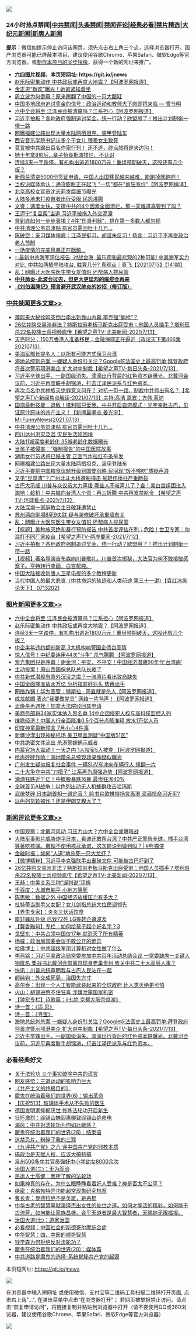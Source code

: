 ![](https://raw.githubusercontent.com/fqnews/bnews/master/64photo/fqnews-qr.jpg)

<div id="tt">
<h3>24小时热点禁闻|<a href="#%E4%B8%AD%E5%85%B1%E7%A6%81%E9%97%BB%E6%9B%B4%E5%A4%9A%E6%96%87%E7%AB%A0">中共禁闻</a>|<a href="#%E5%9B%BE%E7%89%87%E6%96%B0%E9%97%BB%E6%9B%B4%E5%A4%9A%E6%96%87%E7%AB%A0">头条禁闻</a>|<a href="#%E6%96%B0%E9%97%BB%E8%AF%84%E8%AE%BA%E6%9B%B4%E5%A4%9A%E6%96%87%E7%AB%A0">禁闻评论|<a href="#%E5%BF%85%E7%9C%8B%E7%BB%8F%E5%85%B8%E5%A5%BD%E6%96%87">经典必看|<a href="/video.md#%E7%A6%81%E7%89%87%E7%B2%BE%E9%80%89">禁片精选</a>|<a href="https://github.com/fqnews/djy/blob/master/gb/nf1351518.md#1">大纪元新闻</a>|<a href="https://github.com/fqnews/ntdtv/blob/master/gb/prog204.md#1">新唐人新闻</a></h3>
<div><b>提示：</b>微信如提示停止访问该网页，须先点击右上角三个点，选择浏览器打开。国产浏览器可能已屏蔽本项目，建议使用谷歌Chrome、苹果Safari、微软Edge等官方浏览器。或<a href="https://github.com/fqnews/bnews/blob/master/%E5%88%B6%E4%BD%9Cgit%E7%A6%81%E9%97%BB%E9%95%9C%E5%83%8F.md">制作本项目的同步镜像</a>，获得一个新的网址来推广。</div>
<ul>
<li><b><a href="http://d1.bdrive.tk/64.mp4" target="_blank">六四图片视频</a>，本页短网址: https://git.io/jnews</b></li>
<li><a href="/topimagenews/20210713/1586069.md">赵乐际密集动作 中共政坛或再度大地震？【阿波罗网报道】</a></li>
<li><a href="/worldnews/20210713/1586333.md">金正恩“新欢”曝光！她紧紧挨着坐</a></li>
<li><a href="/cnnews/20210713/1586124.md">周立波为何倒霉？原来踢翻了中国的一只大醋缸</a></li>
<li><a href="/comments/20210713/1586076.md">中国多地政府追讨奖金的信号：政治运动和教师大下岗即将来临 — 曾节明</a></li>
<li><a href="/topimagenews/20210713/1586149.md">六中全会将至 江泽民会被清算吗？江系担心【阿波罗网报道】</a></li>
<li><a href="/cbnews/20210713/1586331.md">习近平拍板？各地政府强制追讨奖金，统一行动？欧盟掰了！推出计划制衡一带一路</a></li>
<li><a href="/cbnews/20210714/1586507.md">网曝福建公路出现大量水陆两栖坦克、装甲登陆车</a></li>
<li><a href="/cnnews/20210713/1586197.md">西安音乐学院书记认多个干女儿 猥亵女生致死</a></li>
<li><a href="/bannedvideo/20210714/1586535.md">莫言被中共踢出百名作家行列！    还不逃，终点站将是夹边沟！</a></li>
<li><a href="/yule/20210714/1586538.md">她十年拿8影后…章子怡竟批演技烂、不认识</a></li>
<li><a href="/topimagenews/20210713/1586042.md">连续3天一字跌停，有机构出逃近1800万元！重组预期破灭，这股还有几个板？</a></li>
<li><a href="/bannedvideo/20210713/1586293.md">新西兰清空5000份签证申请，中国人出国移民越来越难，能跑掉就跑吧！</a></li>
<li><a href="/cnnews/20210713/1586237.md">当权派媒体承认：通货膨胀正在起飞 "一切"都在"疯狂涨价"【阿波罗网编译】</a></li>
<li><a href="/cnnews/20210713/1586253.md">北京高校女官员沈志莉贪腐细节曝光</a></li>
<li><a href="/cnnews/20210713/1586064.md">大陆多地未打疫苗者出行受限 民怨沸腾</a></li>
<li><a href="/bannedvideo/20210713/1586224.md">文睿：速度太快，支撑中共的4个因素全面溃烂，那一天难道真要到了吗？</a></li>
<li><a href="/cbnews/20210713/1586070.md">王沪宁“复旦帮”当道 习近平被拖入外交泥潭</a></li>
<li><a href="/lifebaike/20210713/1586234.md">肾到底如何一步步衰竭？4件“伤肾利器”，排在第一多数人都忽视</a></li>
<li><a href="/cbnews/20210714/1586583.md">中共清理公务员津贴 有官员需回吐十几万…</a></li>
<li><a href="/bannedvideo/20210713/1586305.md">陈破空：亲习媒体揭底：江泽民挺习，胡温朱反习！扬言：习近平不再受政治老人节制</a></li>
<li><a href="/cnnews/20210714/1586554.md">一场疫情的完美风暴正在酝酿…</a></li>
<li><a href="/bannedvideo/20210713/1586217.md">💥最新中共海军评估报告: 对战台海, 最乐观和最悲观的2种可能! 中美海军实力对比, 中共如两栖登陆攻台, 胜算几分? 真观点｜真飞【20210713】【141期】</a></li>
<li><a href="/cbnews/20210713/1586390.md">乱：网曝北大医院医生带女友值班 还帮病人拔尿管</a></li>
<li><b><a href="/comments/20200211/1275071.md" target="_blank">中共肺炎-此波会过去，但更大更猛烈的瘟疫会再来</a></b></li>
<li><b><a href="/comments/20200207/1272816.md" target="_blank">《刘伯温碑记》预言避开武汉肺炎的妙招（修订版）</a></b></li>
</ul>
</div>

<div class="catlist">
<h3><a href="/cbnews/" target="_blank">中共禁闻</a><span><a href="/cbnews/" target="_blank" rel="nofollow">更多文章>></a></span></h3>
<ul>
<li><a href="/cbnews/20210714/1586767.md" target="_blank">薄熙来大秘徐鸣突倒台牵出新靠山内幕 李克强“躺枪”？</a></li>
<li><a href="/comments/20210714/1586766.md" target="_blank">26亿并购交易涉非法？特斯拉前老板马斯克出庭受审；他国人员插手？塔利班杀22名投降士兵视频疯传【希望之声TV-北美新闻-2021/7/13】</a></li>
<li><a href="/cbnews/20210714/1586718.md" target="_blank">天亮时分：150万香港人准备移民；金融海啸正在逼近（政论天下第466集 20210713）</a></li>
<li><a href="/cbnews/20210714/1586696.md" target="_blank">美海军部长提名人：以所有可能方式保卫台湾</a></li>
<li><a href="/comments/20210714/1586687.md" target="_blank">海地总统刺杀案 一嫌疑人身份引关注？Google吃法国史上最高罚单;拜登政府将首次警示项港美企 扩大对中制裁【希望之声TV-每日头条-2021/7/13】</a></li>
<li><a href="/comments/20210714/1586662.md" target="_blank">习近平辛辣出手，一副国级消失。滴滴出行背后的红色资本链曝光。北戴河会议前，习近平再度联手胡锦涛，打击江泽民派系与红色资本。</a></li>
<li><a href="/comments/20210714/1586653.md" target="_blank">再次点名中共种族灭绝罪意义何在？ 对抗一带一路、制裁中共师出有名？【希望之声TV-新闻焦点解读-2021/07/13】主持:高洁  嘉宾：方伟  蓝述</a></li>
<li><a href="/comments/20210714/1586651.md" target="_blank">国旗最新技能：退敌！塔利班只爱我，中共开启自恋模式！光宇亲赴古巴，见证原汁原味的共产主义！【新闻最嘲点 姜光宇】Mr.FunnyNews(2021.07.13）‬</a></li>
<li><a href="/cbnews/20210714/1586583.md" target="_blank">中共清理公务员津贴 有官员需回吐十几万…</a></li>
<li><a href="/cbnews/20210714/1586582.md" target="_blank">四川达州洪灾泛滥 灾民生活陷困境</a></li>
<li><a href="/cbnews/20210714/1586562.md" target="_blank">大陆11城深度老龄化 35城老龄化数据曝光</a></li>
<li><a href="/cbnews/20210714/1586552.md" target="_blank">当孩子被侵害：“强制报告”的中国医院故事</a></li>
<li><a href="/cbnews/20210714/1586551.md" target="_blank">湖南女行员诱惑已婚主管 正宫气炸拉红布条举发</a></li>
<li><a href="/cbnews/20210714/1586507.md" target="_blank">网曝福建公路出现大量水陆两栖坦克、装甲登陆车</a></li>
<li><a href="/cbnews/20210714/1586501.md" target="_blank">习近平要把中国粮食议题升级到国安战略 民间现“饭不够吃”质疑声浪</a></li>
<li><a href="/cbnews/20210714/1586500.md" target="_blank">又见“豆腐渣”？广州北斗大桥遭船撞击 船轻伤桥柱严重断裂</a></li>
<li><a href="/comments/20210714/1586484.md" target="_blank">古巴大示威 川普与众议员大力声援 哪些人不吱声儿了？查！美白宫组团进入海地；趁机！中共瞄向台湾人个资；再三折腾 中共再发禁航令 【希望之声TV-环球看点-2021/7/13】</a></li>
<li><a href="/cbnews/20210713/1586423.md" target="_blank">大陆深圳一家庭教会主日敬拜遭禁止</a></li>
<li><a href="/cbnews/20210713/1586415.md" target="_blank">苏州酒店倒塌8死9失联 疑与装修破坏承重墙有关</a></li>
<li><a href="/cbnews/20210713/1586390.md" target="_blank">乱：网曝北大医院医生带女友值班 还帮病人拔尿管</a></li>
<li><a href="/comments/20210713/1586340.md" target="_blank">【标题】美种族灭绝和暴行预防报告 中共首度评估在列；危险！世卫专家：勿混打不同厂家疫苗【希望之声TV-两岸要闻-2021/7/12】</a></li>
<li><a href="/cbnews/20210713/1586331.md" target="_blank">习近平拍板？各地政府强制追讨奖金，统一行动？欧盟掰了！推出计划制衡一带一路</a></li>
<li><a href="/comments/20210713/1586310.md" target="_blank">【视频】著名导演吉布森向川普敬礼。川普首次揭秘，大法官为何不敢接敏感案子。亨特转行卖画，白宫帮腔。</a></li>
<li><a href="/cbnews/20210713/1586291.md" target="_blank">中国大陆接收新唐人卫星电视的多个教程更新</a></li>
<li><a href="/comments/20210713/1586255.md" target="_blank">当代中国人的最大悲哀（中共命运的轨迹和人类前途  第三十一讲）【袁红冰纵论天下】 07132021</a></li>

</ul>
</div>
<div class="catlist">
<h3><a href="/topimagenews/" target="_blank">图片新闻</a><span><a href="/topimagenews/" target="_blank" rel="nofollow">更多文章>></a></span></h3>
<ul>
<li><a href="/topimagenews/20210713/1586149.md" target="_blank">六中全会将至 江泽民会被清算吗？江系担心【阿波罗网报道】</a></li>
<li><a href="/topimagenews/20210713/1586069.md" target="_blank">赵乐际密集动作 中共政坛或再度大地震？【阿波罗网报道】</a></li>
<li><a href="/topimagenews/20210713/1586042.md" target="_blank">连续3天一字跌停，有机构出逃近1800万元！重组预期破灭，这股还有几个板？</a></li>
<li><a href="/topimagenews/20210713/1585784.md" target="_blank">中企半年违约额创新高 3大机构响警国企债台高筑</a></li>
<li><a href="/topimagenews/20210712/1585372.md" target="_blank">惊人信号！中纪委连用44次“斗争” 杀气腾腾 【阿波罗网报道】</a></li>
<li><a href="/topimagenews/20210712/1585184.md" target="_blank">紫光集团只是序幕！谢金河：平安，不平安！中国经济潜藏90年代‘台湾病’</a></li>
<li><a href="/topimagenews/20210711/1584916.md" target="_blank">主动投案！原山西国保总队总队长栽了</a></li>
<li><a href="/topimagenews/20210711/1584789.md" target="_blank">中共新式潜舰有意外沉没之虞？一张照片看出致命缺失</a></li>
<li><a href="/topimagenews/20210711/1584605.md" target="_blank">中国全面降准放水万亿 分析指非好兆头 势再出手</a></li>
<li><a href="/topimagenews/20210710/1584331.md" target="_blank">网络炸锅！华为高管：特斯拉…简直就是杀人【阿波罗网报道】</a></li>
<li><a href="/topimagenews/20210710/1584260.md" target="_blank">成龙献媚 表态“我要做党员” 网络一片骂声！【阿波罗网报道】</a></li>
<li><a href="/topimagenews/20210710/1584235.md" target="_blank">孟晚舟再遇挫！加拿大法院驳回其申请</a></li>
<li><a href="/topimagenews/20210710/1584006.md" target="_blank">美商务部将34家实体纳入黑名单 14中企因侵犯人权与高科技监控入列</a></li>
<li><a href="/topimagenews/20210710/1583935.md" target="_blank">维稳经济！中国人行全面降准0.5个百分点降准释 放水1万亿人币</a></li>
<li><a href="/topimagenews/20210709/1583469.md" target="_blank">印度神童最新预言 7月小心4件事</a></li>
<li><a href="/topimagenews/20210709/1583332.md" target="_blank">新疆沙漠出现神秘机场 美卫星监测疑“中国版51区”</a></li>
<li><a href="/topimagenews/20210708/1583017.md" target="_blank">中共绝密文件流出 杀港警嫁祸示威者</a></li>
<li><a href="/topimagenews/20210708/1582899.md" target="_blank">内蒙官场大震动！一天之内 1人投案5人被查 【阿波罗网报道】</a></li>
<li><a href="/topimagenews/20210708/1582726.md" target="_blank">枪声砰砰作响！海地暗杀总统现场录像疑似曝光</a></li>
<li><a href="/topimagenews/20210707/1582217.md" target="_blank">广州发生疑似报复社会事件 一辆SUV车冲向车辆行人 撞翻一片</a></li>
<li><a href="/topimagenews/20210707/1582216.md" target="_blank">二十大争夺中共“刀把子” 江系再为周强造势【阿波罗网报道】</a></li>
<li><a href="/topimagenews/20210707/1582113.md" target="_blank">滴滴狂跌近千亿！中概股暴跌风暴 最惨狂泻40%</a></li>
<li><a href="/topimagenews/20210707/1582028.md" target="_blank">全球首见AI战争！以色列出动无人机蜂群攻击哈玛斯</a></li>
<li><a href="/topimagenews/20210706/1581728.md" target="_blank">武统梦碎 日本副首相一语定音？ 脸书谷歌推特扬言离港 滴滴抗命习近平?</a></li>
<li><a href="/topimagenews/20210706/1581523.md" target="_blank">以色列货轮被炸？还是伊朗又糗大了？</a></li>

</ul>
</div>
<div class="catlist">
<h3><a href="/comments/" target="_blank">新闻评论</a><span><a href="/comments/" target="_blank" rel="nofollow">更多文章>></a></span></h3>
<ul>
<li><a href="/comments/20210714/1586780.md" target="_blank">中国观察：北戴河风动 习压力山大？六中全会或爆暗战</a></li>
<li><a href="/comments/20210714/1586779.md" target="_blank">大陆军事影片威胁炸平日本，看谁还敢帮台湾？中共严正警告全球，插手台湾等著吃核弹。撤销不使用核武承诺，这次能说到做到吗？│#熊猫侠</a></li>
<li><a href="/comments/20210714/1586776.md" target="_blank">金融时报：如何“人道”地杀死一只大龙虾？</a></li>
<li><a href="/comments/20210714/1586775.md" target="_blank">【微博精粹】习近平李克强联手出重磅文件 可能被古巴吓到了</a></li>
<li><a href="/comments/20210714/1586766.md" target="_blank">26亿并购交易涉非法？特斯拉前老板马斯克出庭受审；他国人员插手？塔利班杀22名投降士兵视频疯传【希望之声TV-北美新闻-2021/7/13】</a></li>
<li><a href="/comments/20210714/1586754.md" target="_blank">王赫：中美关系三种“误判说”评析</a></li>
<li><a href="/comments/20210714/1586753.md" target="_blank">千百度：大城市躺平 小地方等死</a></li>
<li><a href="/comments/20210714/1586750.md" target="_blank">陈思敏：数据之外 中国经济放缓压力有多大？</a></li>
<li><a href="/comments/20210714/1586745.md" target="_blank">杜特蒂当副手父女配？女儿剑指总统大位民调领先</a></li>
<li><a href="/comments/20210714/1586744.md" target="_blank">【养生专家】：炎炎三伏话饮食</a></li>
<li><a href="/comments/20210714/1586743.md" target="_blank">南非骚乱升级 已致72死 LG等韩企遭波及</a></li>
<li><a href="/comments/20210714/1586742.md" target="_blank">【馨香雅句】专栏：如何给孩子起个好名字？3</a></li>
<li><a href="/comments/20210714/1586728.md" target="_blank">戈壁东：中共占领中国仅17年 就消灭了所有精英</a></li>
<li><a href="/comments/20210714/1586727.md" target="_blank">杨威：政治局常委会议不敢公开的诡异</a></li>
<li><a href="/comments/20210714/1586726.md" target="_blank">哈佛博士：中共超级军用计算机对女性做了什么</a></li>
<li><a href="/comments/20210714/1586713.md" target="_blank">李燕铭：习近平率政治局常委参加中共百年活动总结会议 一常委缺席一关键人物匿名 栗战书北戴河会前离京现身老巢贵州 攸关中共二十大高层人事？</a></li>
<li><a href="/comments/20210714/1586706.md" target="_blank">快讯：川普总统声明我与古巴人民站在一起</a></li>
<li><a href="/comments/20210714/1586705.md" target="_blank">颜纯钩：外交成死局，治国失方寸</a></li>
<li><a href="/comments/20210714/1586704.md" target="_blank">高尔泰：出现一个人工智能武装起来的全球政府 比人类灭绝更可怕</a></li>
<li><a href="/comments/20210714/1586703.md" target="_blank">火山：胡锡进憋不住狂喜 涉嫌泄露国家机密</a></li>
<li><a href="/comments/20210714/1586701.md" target="_blank">【钟宏专栏】诗歌篇：《七绝 京都大阪奈良游》</a></li>
<li><a href="/comments/20210714/1586700.md" target="_blank">诗一首：《遥 思》</a></li>
<li><a href="/comments/20210714/1586699.md" target="_blank">诗一首：《寻宝》</a></li>
<li><a href="/comments/20210714/1586687.md" target="_blank">海地总统刺杀案 一嫌疑人身份引关注？Google吃法国史上最高罚单;拜登政府将首次警示项港美企 扩大对中制裁【希望之声TV-每日头条-2021/7/13】</a></li>
<li><a href="/comments/20210714/1586662.md" target="_blank">习近平辛辣出手，一副国级消失。滴滴出行背后的红色资本链曝光。北戴河会议前，习近平再度联手胡锦涛，打击江泽民派系与红色资本。</a></li>

</ul>
</div>

<div class="catlist">
<h3>必看经典好文</h3>
<ul>
<li><a href="/cbnews/20200703/1354907.md" target="_blank">关于法轮功 三个事实破除中共的谎言</a></li>
<li><a href="/cbnews/20200126/1265515.md" target="_blank">网友感悟：三退运动的影响力巨大</a></li>
<li><a href="/bookwiki/20171120/858084.md" target="_blank">《共产主义的终极目的》</a></li>
<li><a href="/topimagenews/20180524/947358.md" target="_blank">魔鬼在统治着我们的世界(6)：输出革命</a></li>
<li><a href="/cbnews/20210526/1554325.md" target="_blank">【庆祝513】玻璃体手术从不失败的医生</a></li>
<li><a href="/comments/20200722/1364497.md" target="_blank">德国发明家抑郁厌世 修炼法轮功开启新生</a></li>
<li><a href="/cbnews/20200727/1366904.md" target="_blank">壮怀激烈：阎锡山妹阎惠卿致阎锡山绝命电</a></li>
<li><a href="/comments/20191218/1228234.md" target="_blank">海风：中共对法轮功为何如此敏感？</a></li>
<li><a href="/comments/20181228/1054609.md" target="_blank">魔鬼在统治着我们的世界(28)：结束语</a></li>
<li><a href="/yule/20210123/1473216.md" target="_blank">这禁忌片，粉碎了我的三观</a></li>
<li><a href="/bookonline/20131116/201047.md" target="_blank">《九评共产党》之八 评中国共产党的邪教本质</a></li>
<li><a href="/comments/20200814/1379994.md" target="_blank">搞政治是天赋人权，应该大搞特搞</a></li>
<li><a href="/comments/20200704/783272.md" target="_blank">泉州500多中共官员强奸中小学幼女8000余次</a></li>
<li><a href="/cbnews/20180309/912114.md" target="_blank">治国大道(三)：无为而治</a></li>
<li><a href="/ccpdope/20200729/1369047.md" target="_blank">民运人士高健：我所了解的法轮功</a></li>
<li><a href="/comments/20200623/1346844.md" target="_blank">如果神真的存在，为什么眼睁睁看着好人受难？神是否太不公平？</a></li>
<li><a href="/comments/20200705/783265.md" target="_blank">绝密：克格勃特异功能超常现象研究档案</a></li>
<li><a href="/comments/20180726/727420.md" target="_blank">曹长青：曼德拉绝不是英雄，是恶棍</a></li>
<li><a href="/comments/20210420/1529876.md" target="_blank">中华古老的智慧早就演绎杰出女性的处世之道。如何才能活的精彩，如何能千古流芳，如何能让家族昌盛。合乎天道者是最大智慧者，天赐她无限福报。</a></li>
<li><a href="/cbnews/20190424/913985.md" target="_blank">治国大道(七)：道家治国</a></li>
<li><a href="/comments/20200806/1375443.md" target="_blank">必看视频：中国社会的斯德哥尔摩综合症</a></li>
<li><a href="/comments/20200605/783247.md" target="_blank">中华智慧：四、中医的顺势智慧</a></li>
<li><a href="/comments/20210123/1473430.md" target="_blank">钱学森为何拒绝反对法轮功？</a></li>
<li><a href="/comments/20180725/976787.md" target="_blank">魔鬼在统治着我们的世界(20)：媒体篇</a></li>
<li><a href="/comments/20181209/1044543.md" target="_blank">中共道路是魔鬼的选择-系统揭秘共产党的起源</a></li>

</ul>
</div>

本页短网址: https://git.io/jnews

![](https://raw.githubusercontent.com/fqnews/bnews/master/64photo/fqnews-qr.jpg)

在浏览器中输入短网址 或使用微信、支付宝等二维码工具扫描二维码打开页面, 点击右上角"...", 在弹出菜单中点击“在浏览器打开”； 若网页被举报禁止访问，请点击“恢复申请访问”，将链接复制并粘贴到浏览器中打开（请不要使用QQ或360浏览器，建议使用谷歌Chrome、苹果Safari、微软Edge等官方浏览器）

![](https://raw.githubusercontent.com/fqnews/bnews/master/64photo/wx.jpg)